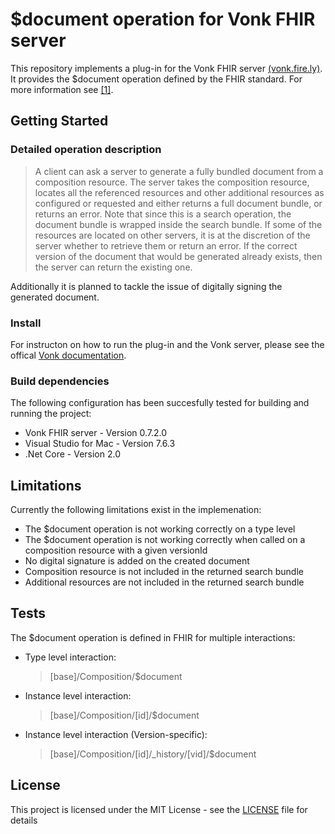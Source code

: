 # $document operation for Vonk FHIR server

This repository implements a plug-in for the Vonk FHIR server [(vonk.fire.ly)](vonk.fire.ly).<br>
It provides the $document operation defined by the FHIR standard. For more information see [[1]](https://www.hl7.org/fhir/operation-composition-document.html).

## Getting Started

### Detailed operation description

> A client can ask a server to generate a fully bundled document from a composition resource. The server takes the composition resource, locates all the referenced resources and other additional resources as configured or requested and either returns a full document bundle, or returns an error. Note that since this is a search operation, the document bundle is wrapped inside the search bundle. If some of the resources are located on other servers, it is at the discretion of the server whether to retrieve them or return an error. If the correct version of the document that would be generated already exists, then the server can return the existing one.

Additionally it is planned to tackle the issue of digitally signing the generated document.

### Install
For instructon on how to run the plug-in and the Vonk server, please see the offical [Vonk documentation](http://docs.simplifier.net/vonk/index.html).

### Build dependencies
The following configuration has been succesfully tested for building and running the project:
* Vonk FHIR server - Version 0.7.2.0
* Visual Studio for Mac - Version 7.6.3
* .Net Core - Version 2.0

## Limitations

Currently the following limitations exist in the implemenation:
* The $document operation is not working correctly on a type level
* The $document operation is not working correctly when called on a composition resource with a given versionId
* No digital signature is added on the created document
* Composition resource is not included in the returned search bundle
* Additional resources are not included in the returned search bundle

## Tests

The $document operation is defined in FHIR for multiple interactions:

* Type level interaction:<br>
    > [base]/Composition/$document

* Instance level interaction:<br>
    > [base]/Composition/[id]/$document

* Instance level interaction (Version-specific):<br>
    > [base]/Composition/[id]/_history/[vid]/$document


## License

This project is licensed under the MIT License - see the [LICENSE](LICENSE) file for details
